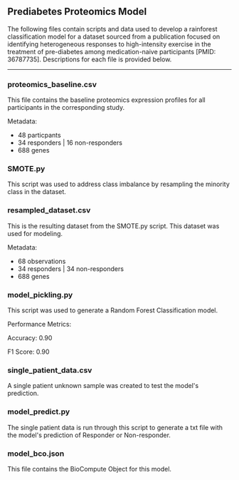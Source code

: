## Prediabetes Proteomics Model 

The following files contain scripts and data used to develop a rainforest classification model for a dataset sourced from a publication focused on identifying heterogeneous responses to high-intensity exercise in the treatment of pre-diabetes among medication-naive participants [PMID: 36787735]. Descriptions for each file is provided below. 

-----------------
### proteomics_baseline.csv 
This file contains the baseline proteomics expression profiles for all participants in the corresponding study. 

Metadata:
- 48 particpants
- 34 responders | 16 non-responders
- 688 genes 

### SMOTE.py
This script was used to address class imbalance by resampling the minority class in the dataset.

### resampled_dataset.csv 
This is the resulting dataset from the SMOTE.py script. This dataset was used for modeling. 

Metadata: 
- 68 observations
- 34 responders | 34 non-responders
- 688 genes

### model_pickling.py
This script was used to generate a Random Forest Classification model. 

Performance Metrics:

Accuracy: 0.90

F1 Score: 0.90

### single_patient_data.csv
A single patient unknown sample was created to test the model's prediction. 

### model_predict.py
The single patient data is run through this script to generate a txt file with the model's prediction of Responder or Non-responder. 

### model_bco.json
This file contains the BioCompute Object for this model. 
